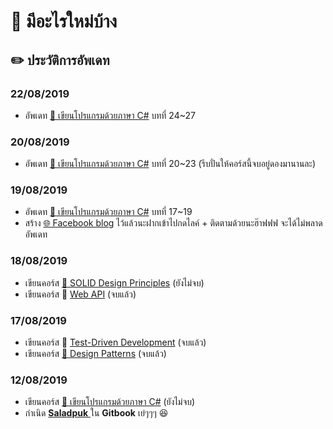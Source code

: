 # 📰 มีอะไรใหม่บ้าง

## ✏️ ประวัติการอัพเดท

### 22/08/2019

* อัพเดท [👶 เขียนโปรแกรมด้วยภาษา C\#](https://saladpuk.gitbook.io/learn/beginner-1/csharp101) บทที่ 24~27

### 20/08/2019

* อัพเดท [👶 เขียนโปรแกรมด้วยภาษา C\#](https://saladpuk.gitbook.io/learn/beginner-1/csharp101) บทที่ 20~23 \(รีบปั่นให้คอร์สนี้จบอยู่ดองมานานละ\)

### 19/08/2019

* อัพเดท [👶 เขียนโปรแกรมด้วยภาษา C\#](https://saladpuk.gitbook.io/learn/beginner-1/csharp101) บทที่ 17~19
* สร้าง [🌐 Facebook blog](https://www.facebook.com/mr.saladpuk) ไว้แล้วนะฝากเข้าไปกดไลค์ + ติดตามด้วยนะฮ๊าฟฟฟ จะได้ไม่พลาดอัพเดท

### 18/08/2019

* เขียนคอร์ส [👶 SOLID Design Principles](https://saladpuk.gitbook.io/learn/basic/solid) \(ยังไม่จบ\)
* เขียนคอร์ส 👦 [Web API](https://saladpuk.gitbook.io/learn/web/web-api-101) \(จบแล้ว\)

### 17/08/2019

* เขียนคอร์ส 👦 [Test-Driven Development](https://saladpuk.gitbook.io/learn/software-testing/test-driven-development) \(จบแล้ว\)
* เขียนคอร์ส [🤴 Design Patterns](https://saladpuk.gitbook.io/learn/software-design/designpatterns) \(จบแล้ว\)

### 12/08/2019

* เขียนคอร์ส [👶 เขียนโปรแกรมด้วยภาษา C\#](https://saladpuk.gitbook.io/learn/beginner-1/csharp101) \(ยังไม่จบ\)
* กำเนิด [**Saladpuk** ](http://saladpuk.com)ใน **Gitbook** เย่ๆๆๆ 😆



